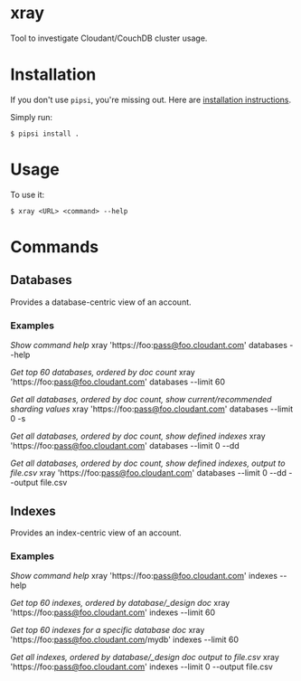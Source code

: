 # xray

Tool to investigate Cloudant/CouchDB cluster usage.


# Installation

If you don't use `pipsi`, you're missing out.
Here are [installation instructions](https://github.com/mitsuhiko/pipsi#readme).

Simply run:

    $ pipsi install .


# Usage

To use it:

    $ xray <URL> <command> --help


# Commands

## Databases

Provides a database-centric view of an account.

### Examples

*Show command help*
xray 'https://foo:pass@foo.cloudant.com' databases --help

*Get top 60 databases, ordered by doc count*
xray 'https://foo:pass@foo.cloudant.com' databases --limit 60

*Get all databases, ordered by doc count, show current/recommended sharding values*
xray 'https://foo:pass@foo.cloudant.com' databases --limit 0 -s

*Get all databases, ordered by doc count, show defined indexes*
xray 'https://foo:pass@foo.cloudant.com' databases --limit 0 --dd

*Get all databases, ordered by doc count, show defined indexes, output to file.csv*
xray 'https://foo:pass@foo.cloudant.com' databases --limit 0 --dd --output file.csv


## Indexes

Provides an index-centric view of an account.

### Examples

*Show command help*
xray 'https://foo:pass@foo.cloudant.com' indexes --help

*Get top 60 indexes, ordered by database/_design doc*
xray 'https://foo:pass@foo.cloudant.com' indexes --limit 60

*Get top 60 indexes for a specific database doc*
xray 'https://foo:pass@foo.cloudant.com/mydb' indexes --limit 60

*Get all indexes, ordered by database/_design doc output to file.csv*
xray 'https://foo:pass@foo.cloudant.com' indexes --limit 0 --output file.csv

